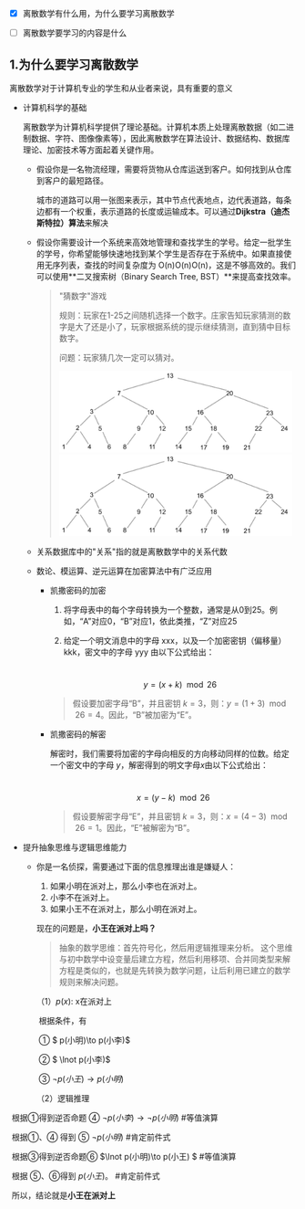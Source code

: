 - [x] 离散数学有什么用，为什么要学习离散数学
- [ ] 离散数学要学习的内容是什么





## 1.为什么要学习离散数学

离散数学对于计算机专业的学生和从业者来说，具有重要的意义

- 计算机科学的基础

  离散数学为计算机科学提供了理论基础。计算机本质上处理离散数据（如二进制数据、字符、图像像素等），因此离散数学在算法设计、数据结构、数据库理论、加密技术等方面起着关键作用。

  - 假设你是一名物流经理，需要将货物从仓库运送到客户。如何找到从仓库到客户的最短路径。

    城市的道路可以用一张图来表示，其中节点代表地点，边代表道路，每条边都有一个权重，表示道路的长度或运输成本。可以通过**Dijkstra（迪杰斯特拉）算法**来解决

  - 假设你需要设计一个系统来高效地管理和查找学生的学号。给定一批学生的学号，你希望能够快速地找到某个学生是否存在于系统中。如果直接使用无序列表，查找的时间复杂度为 O(n)O(n)O(n)，这是不够高效的。我们可以使用**二叉搜索树（Binary Search Tree, BST）**来提高查找效率。

    > "猜数字"游戏
    >
    > 规则：玩家在1-25之间随机选择一个数字。庄家告知玩家猜测的数字是大了还是小了，玩家根据系统的提示继续猜测，直到猜中目标数字。
    >
    > 问题：玩家猜几次一定可以猜对。
    >
    > <img src="../../img/image-20240817171007839.png" alt="image-20240817171007839" style="zoom:40%;" />
    >
    > <img src="./img/image-20240817171007839.png" alt="image-20240817171007839" style="zoom:40%;" />
  
  - 关系数据库中的"关系"指的就是离散数学中的关系代数
  
  - 数论、模运算、逆元运算在加密算法中有广泛应用
  
    - 凯撒密码的加密
  
      1. 将字母表中的每个字母转换为一个整数，通常是从0到25。例如，“A”对应0，“B”对应1，依此类推，“Z”对应25
  
      2. 给定一个明文消息中的字母 xxx，以及一个加密密钥（偏移量） kkk，密文中的字母 yyy 由以下公式给出：
  
         ​													$$y= (x+k)\mod 26 $$
  
    
      > 假设要加密字母“B”，并且密钥 $k=3$，则：$y=(1+3)\mod 26=4$。因此，“B”被加密为“E”。
    
    - 凯撒密码的解密
    
	    解密时，我们需要将加密的字母向相反的方向移动同样的位数。给定一个密文中的字母 $y$，解密得到的明文字母$x$由以下公式给出：
    
	    ​														$$ x=(y-k)\mod 26 $$
	  
	     > 假设要解密字母“E”，并且密钥 $k=3$，则：$x=(4-3)\mod 26=1$。因此，“E”被解密为“B”。
	


- 提升抽象思维与逻辑思维能力

  - 你是一名侦探，需要通过下面的信息推理出谁是嫌疑人：

    1. 如果小明在派对上，那么小李也在派对上。
    2. 小李不在派对上。
    3. 如果小王不在派对上，那么小明在派对上。

    现在的问题是，**小王在派对上吗？**

    > 抽象的数学思维：首先符号化，然后用逻辑推理来分析。 这个思维与初中数学中设变量后建立方程，然后利用移项、合并同类型来解方程是类似的，也就是先转换为数学问题，让后利用已建立的数学规则来解决问题。

    （1）$p(x)$: x在派对上

    ​		根据条件，有

    ​		①	$ p(小明)\to p(小李)$

    ​		②	$ \lnot p(小李)$

    ​		③	$\lnot p(小王)\to  p(小明)$

    （2）逻辑推理

​					根据①得到逆否命题 ④	$\lnot p(小李)\to \lnot p(小明)$		#等值演算

​					根据①、④ 得到  ⑤	$\lnot p(小明)$		#肯定前件式

​					根据③得到逆否命题⑥	$\lnot p(小明)\to p(小王) $			#等值演算

​					根据 ⑤、⑥得到  $p(小王)$。				#肯定前件式

​					所以，结论就是**小王在派对上**

​		